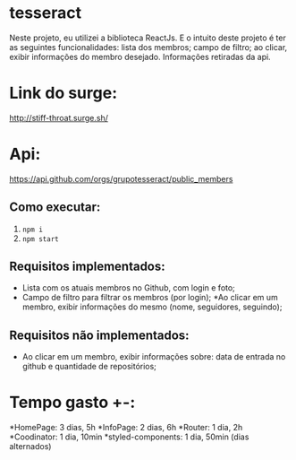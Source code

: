 # tesseract

Neste projeto, eu utilizei a biblioteca ReactJs. E o intuito deste projeto é ter as seguintes funcionalidades: lista dos membros; campo de filtro; ao clicar, exibir informações do membro desejado. Informações retiradas da api.

# Link do surge:
http://stiff-throat.surge.sh/

# Api:
https://api.github.com/orgs/grupotesseract/public_members

## Como executar:
1. `npm i`
2. `npm start`

## Requisitos implementados:

* Lista com os atuais membros no Github, com login e foto;
* Campo de filtro para filtrar os membros (por login);
*Ao clicar em um membro, exibir informações do mesmo (nome, seguidores, seguindo);

## Requisitos não implementados:

* Ao clicar em um membro, exibir informações sobre: data de entrada no github e quantidade de repositórios;


# Tempo gasto +-:

*HomePage: 3 dias, 5h
*InfoPage: 2 dias, 6h
*Router: 1 dia, 2h
*Coodinator: 1 dia, 10min
*styled-components: 1 dia, 50min
  (dias alternados)

